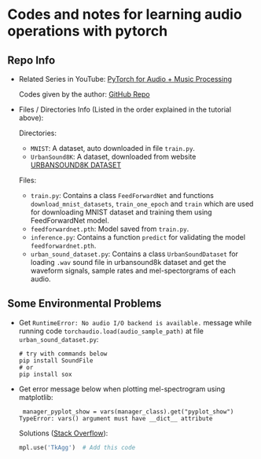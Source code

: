 # Codes and notes for learning audio operations with pytorch

## Repo Info

- Related Series in YouTube: [PyTorch for Audio + Music Processing](https://www.youtube.com/watch?v=gp2wZqDoJ1Y&t=2s)

  Codes given by the author: [GitHub Repo](https://github.com/musikalkemist/pytorchforaudio)

- Files / Directories Info (Listed in the order explained in the tutorial above):

  Directories:

  - `MNIST`: A dataset, auto downloaded in file `train.py`.
  - `UrbanSound8K`: A dataset, downloaded from website [URBANSOUND8K DATASET](https://urbansounddataset.weebly.com/urbansound8k.html)

  Files:

  - `train.py`: Contains a class `FeedForwardNet` and functions `download_mnist_datasets`, `train_one_epoch` and `train` which are used for downloading MNIST dataset and training them using FeedForwardNet model.
  - `feedforwardnet.pth`: Model saved from `train.py`.
  - `inference.py`: Contains a function `predict` for validating the model `feedforwardnet.pth`.
  - `urban_sound_dataset.py`: Contains a class `UrbanSoundDataset` for loading `.wav` sound file in urbansound8k dataset and get the waveform signals, sample rates and mel-spectorgrams of each audio.

## Some Environmental Problems

- Get `RuntimeError: No audio I/O backend is available.` message while running code `torchaudio.load(audio_sample_path)` at file `urban_sound_dataset.py`:

  ```shell
  # try with commands below
  pip install SoundFile
  # or
  pip install sox
  ```

- Get error message below when plotting mel-spectrogram using matplotlib:

  ```none
   manager_pyplot_show = vars(manager_class).get("pyplot_show")
  TypeError: vars() argument must have __dict__ attribute
  ```

  Solutions ([Stack Overflow](https://stackoverflow.com/questions/75453995/pandas-plot-vars-argument-must-have-dict-attribute)):

  ```python
  mpl.use('TkAgg')  # Add this code
  ```

  